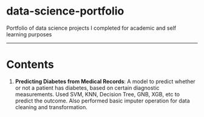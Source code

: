 # data-science-portfolio
Portfolio of data science projects I completed for academic and self learning purposes

***
# Contents

1. **Predicting Diabetes from Medical Records**: A model to predict whether or not a patient has diabetes, based on certain diagnostic measurements. Used SVM, KNN, Decision Tree, GNB, XGB, etc to predict the outcome. Also performed basic imputer operation for data cleaning and transformation. 
